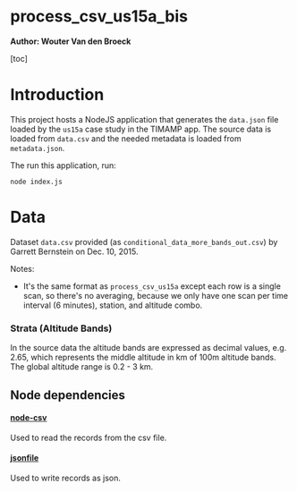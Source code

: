 
<h1>process_csv_us15a_bis</h1>

**Author: Wouter Van den Broeck**

[toc]

# Introduction

This project hosts a NodeJS application that generates the `data.json` file loaded by the `us15a` case study in the TIMAMP app. The source data is loaded from `data.csv` and the needed metadata is loaded from `metadata.json`. 

The run this application, run:

```
node index.js
```

# Data

Dataset `data.csv` provided (as `conditional_data_more_bands_out.csv`) by Garrett Bernstein on Dec. 10, 2015.

Notes:

- It's the same format as `process_csv_us15a` except each row is a single scan, so there's no averaging, because we only have one scan per time interval (6 minutes), station, and altitude combo.

### Strata (Altitude Bands)

In the source data the altitude bands are expressed as decimal values, e.g. 2.65, which represents the middle altitude in km of 100m altitude bands. The global altitude range is 0.2 - 3 km.

## Node dependencies

#### [node-csv](https://github.com/wdavidw/node-csv)

Used to read the records from the csv file.

#### [jsonfile](https://www.npmjs.com/package/jsonfile)

Used to write records as json.


